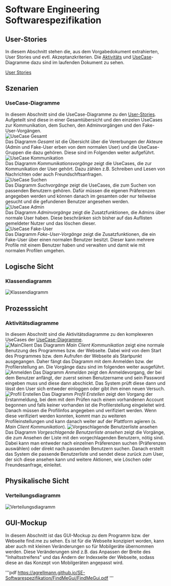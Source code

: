 # Software Engineering Softwarespezifikation

## User-Stories

In diesem Abschnitt stehen die, aus dem Vorgabedokument extrahierten, User Stories und evtl. Akzeptanzkriterien.
Die [Aktivitäts](#Aktivitätsdiagramme) und [UseCase](#UseCase-Diagramme)-Diagramme dazu sind im laufenden Dokument zu sehen.

[User Stories](UserStories.md ':include')

## Szenarien

### UseCase-Diagramme
In diesem Abschnitt sind die UseCase-Diagramme zu den [User-Stories](#User-Stories). Aufgeteilt sind diese in einer Gesamtübersicht und den einzelen UseCases zur Kommunikation, dem Suchen, den Adminvorgängen und den Fake-User-Vorgängen.  
![UseCase Gesamt](https://agrellmann.github.io/SE-Softwarespezifikation/Diagramme/UseCaseFindMe/UseCaseGesamt.svg)  
Das Diagramm _Gesamt_ ist die Übersicht über die Vererbungen der Akteure (Admin und Fake-User erben von dem normalen User) und die UseCase-Gruppen die dazu gehören. Diese sind im Folgenden weiter aufgeführt.  
![UseCase Kommunikation](https://agrellmann.github.io/SE-Softwarespezifikation/Diagramme/UseCaseFindMe/UseCaseKommunikation.svg)  
Das Diagramm _Kommunikationsvorgänge_ zeigt die UseCases, die zur Kommunikation der User gehört. Dazu zählen z.B. Schreiben und Lesen von Nachrichten oder auch Freundschftsanfragen.  
![UseCase Suchen](https://agrellmann.github.io/SE-Softwarespezifikation/Diagramme/UseCaseFindMe/UseCaseSuchen.svg)  
Das Diagramm _Suchvorgänge_ zeigt die UseCases, die zum Suchen von passenden Benutzern gehören. Dafür müssen die eigenen Präferenzen angegeben werden und können danach im gesamten oder nur teilweise gesucht und die gefundenen Benutzer angesehen werden.  
![UseCase Admin](https://agrellmann.github.io/SE-Softwarespezifikation/Diagramme/UseCaseFindMe/UseCaseAdmin.svg)  
Das Diagramm _Adminvorgänge_ zeigt die Zusatzfunktionen, die Admins über normale User haben. Diese beschränken sich bisher auf das Auflisten gemeldeter Nutzer und das löschen dieser.  
![UseCase Fake-User](https://agrellmann.github.io/SE-Softwarespezifikation/Diagramme/UseCaseFindMe/UseCaseFake-User.svg)  
Das Diagramm _Fake-User-Vorgänge_ zeigt die Zusatzfunktionen, die ein Fake-User über einen normalen Benutzer besitzt. Dieser kann mehrere Profile mit einem Benutzer haben und verwalten und damit wie mit normalen Profilen umgehen.

## Logische Sicht

### Klassendiagramm
![Klassendiagramm](https://agrellmann.github.io/SE-Softwarespezifikation/Diagramme/KlassenFindMe.svg)

## Prozesssicht

### Aktivitätsdiagramme
In diesem Abschnitt sind die Aktivitätsdiagramme zu den komplexeren UseCases der [UseCase-Diagramme](#UseCase-Diagramme).  
![MainClient](https://agrellmann.github.io/SE-Softwarespezifikation/Diagramme/AktivitaetFindMe/MainClientKommunikation.svg)
Das Diagramm _Main Client Kommunikation_ zeigt eine normale Benutzung des Programmes bzw. der Webseite. Dabei wird von dem Start des Programmes bzw. dem Aufrufen der Webseite als Startpunkt ausgegangen.
Daher fängt das Diagramm mit dem Anmelden bzw. der Profilerstellung an. Die Vorgänge dazu sind im folgenden weiter ausgeführt.
![Anmelden](https://agrellmann.github.io/SE-Softwarespezifikation/Diagramme/AktivitaetFindMe/Anmelden.svg)
Das Diagramm _Anmelden_ zeigt den Anmeldevorgang, der bei dem Benutzer anfängt, der zuerst seinen Benutzername und sein Password eingeben muss und diese dann abschickt. Das System prüft diese dann und lässt den 
User sich entweder einloggen oder gibt ihm einen neuen Versuch.
![Profil Erstellen](https://agrellmann.github.io/SE-Softwarespezifikation/Diagramme/AktivitaetFindMe/ProfilErstellen.svg)
Das Diagramm _Profil Erstellen_ zeigt den Vorgang der Erstanmeldung, bei dem mit dem Prüfen nach einem vorhandenen Account begonnen und falls keiner vorhanden ist die Profilerstellung eingeleitet wird.
Danach müssen die Profilinfos angegeben und verifiziert werden. Wenn diese verifiziert werden konnten, kommt man zu weiteren Profileinstellungen und kann danach weiter auf der Plattform agieren (s. _Main Client Kommunikation_).
![Vorgeschlagende Benutzerliste ansehen](https://agrellmann.github.io/SE-Softwarespezifikation/Diagramme/AktivitaetFindMe/vorgeschlagendeBenutzerlisteAnsehen.svg)
Das Diagramm _Vorgeschlagende Benutzerliste ansehen_ zeigt die Vorgänge, die zum Ansehen der Liste mit den vorgechlagenden Benutzern, nötig sind. Dabei kann man entweder nach einzelnen Präferenzen suchen (Präferenzen auswählen) 
oder direkt nach passenden Benutzern suchen. Danach erstellt das System die passende Benutzerliste und sendet diese zurück zum User, der sich diese ansehen kann und weitere Aktionen, wie Löschen oder Freundesanfrage, einleitet.

## Physikalische Sicht

### Verteilungsdiagramm
![Verteilungsdiagramm](https://agrellmann.github.io/SE-Softwarespezifikation/Diagramme/VerteilungFindMe.svg)

## GUI-Mockup

In diesem Abschnitt ist das GUI-Mockup zu dem Programm bzw. der Webseite find.me zu sehen. Es ist für die Webseite konzipiert worden, kann aber auch mit kleinen Veränderungen so für Mobilgeräte übernommen werden.
Diese Veränderungen sind z.B. das Anpassen der Breite des "Inhaltsstreifens" und das Ändern der Indexseite der Webseite, sodass diese an das Konzept von Mobilgeräten angepasst wird.

'''pdf
	https://agrellmann.github.io/SE-Softwarespezifikation/FindMeGui/FindMeGui.pdf
'''
